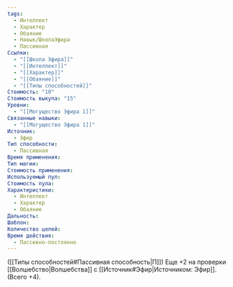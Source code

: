 ```yaml
---
tags:
  - Интеллект
  - Характер
  - Обаяние
  - Навык/ШколаЭфира
  - Пассивная
Ссылки:
  - "[[Школа Эфира]]"
  - "[[Интеллект]]"
  - "[[Характер]]"
  - "[[Обаяние]]"
  - "[[Типы способностей]]"
Стоимость: "10"
Стоимость выкупа: "15"
Уровни:
  - "[[Могущество Эфира 1]]"
Связанные навыки:
  - "[[Могущество Эфира 1]]"
Источник:
  - Эфир
Тип способности:
  - Пассивная
Время применения: 
Тип магии: 
Стоимость применения: 
Используемый пул: 
Стоимость пула: 
Характеристики:
  - Интеллект
  - Характер
  - Обаяние
Дальность: 
Шаблон: 
Количество целей: 
Время действия:
  - Пассивно-постоянно
---
```

([[Типы способностей#Пассивная способность|П]]) Еще +2 на проверки [[Волшебство|Волшебства]] с [[Источник#Эфир|Источником: Эфир]]. (Всего +4).